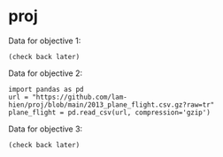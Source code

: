# proj

Data for objective 1:
```
(check back later)
```

Data for objective 2:
```
import pandas as pd
url = "https://github.com/lam-hien/proj/blob/main/2013_plane_flight.csv.gz?raw=tr"
plane_flight = pd.read_csv(url, compression='gzip')
```

Data for objective 3:
```
(check back later)
```
